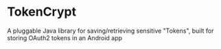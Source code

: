 # TokenCrypt
A pluggable Java library for saving/retrieving sensitive "Tokens", built for storing OAuth2 tokens in an Android app
